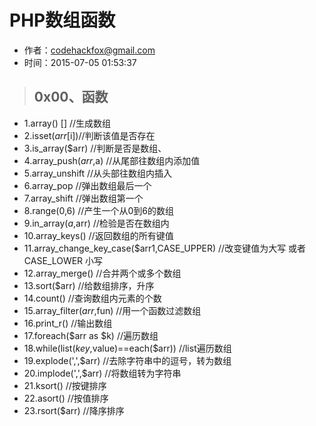 # PHP数组函数

- 作者：codehackfox@gmail.com
- 时间：2015-07-05 01:53:37

> ## 0x00、函数

- 1.array()  []   //生成数组
- 2.isset($arr[$i])//判断该值是否存在
- 3.is_array($arr)  //判断是否是数组、
- 4.array_push($arr,$a)  //从尾部往数组内添加值
- 5.array_unshift  //从头部往数组内插入
- 6.array_pop  //弹出数组最后一个
- 7.array_shift  //弹出数组第一个
- 8.range(0,6)  //产生一个从0到6的数组
- 9.in_array($a,$arr)  //检验是否在数组内
- 10.array_keys()  //返回数组的所有键值
- 11.array_change_key_case($arr1,CASE_UPPER)  //改变键值为大写 或者CASE_LOWER 小写
- 12.array_merge()  //合并两个或多个数组
- 13.sort($arr)  //给数组排序，升序  
- 14.count()  //查询数组内元素的个数
- 15.array_filter($arr,$fun)  //用一个函数过滤数组
- 16.print_r()  //输出数组
- 17.foreach($arr as $k)  //遍历数组
- 18.while(list($key,$value)==each($arr))  //list遍历数组
- 19.explode(',',$arr)  //去除字符串中的逗号，转为数组
- 20.implode(',',$arr)  //将数组转为字符串
- 21.ksort()  //按键排序
- 22.asort()  //按值排序
- 23.rsort($arr)  //降序排序
